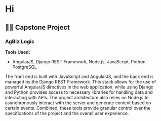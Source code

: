 <h1>Hi<br/></h1>
<h2>👨‍💻 Capstone Project</h2>
<h3>AgBiz Logic</h3>
<b>Tools Used:</b>

- AngularJS, Django REST Framework, Node.js, JavaScript, Python, PostgreSQL

The front end is built with JavaScript and AngularJS, and the back end is managed by the Django REST Framework. This stack allows for the use of powerful AngularJS directives in the web application, while using Django and Python provides access to necessary libraries for handling data and interacting with APIs. The project architecture also relies on Node.js to asynchronously interact with the server and generate content based on certain events. Combined, these tools provide granular control over the specifications of the project and the overall user experience.


<!--
**joshmadakor1/joshmadakor1** is a ✨ _special_ ✨ repository because its `README.md` (this file) appears on your GitHub profile.

Here are some ideas to get you started:

- 🔭 I’m currently working on ...
- 🌱 I’m currently learning ...
- 👯 I’m looking to collaborate on ...
- 🤔 I’m looking for help with ...
- 💬 Ask me about ...
- 📫 How to reach me: ...
- 😄 Pronouns: ...
- ⚡ Fun fact: ...
-->
